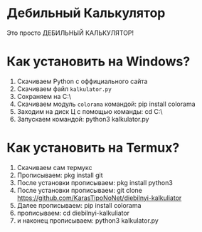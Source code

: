 # Дебильный Калькулятор
Это просто ДЕБИЛЬНЫЙ КАЛЬКУЛЯТОР!


#  Как установить на Windows?

1. Скачиваем Python с оффициального сайта
2. Скачиваем файл `kalkulator.py`
3. Сохраняем на C:\
4. Скачиваем модуль  `colorama` командой:
pip install colorama
5. Заходим на диск Ц с помощью команды: cd C:\
6. Запускаем командой: python3 kalkulator.py

#  Как установить на Termux?

1. Скачиваем сам термукс
2. Прописываем: pkg install git
3. После установки прописываем: pkg install python3
4. После установки прописываем: git clone https://github.com/KarasTipoNoNet/diebilnyi-kalkuliator
5. Далее прописываем: pip install colorama
6. прописываем: cd diebilnyi-kalkuliator
7. и наконец прописываем: python3 kalkulator.py
